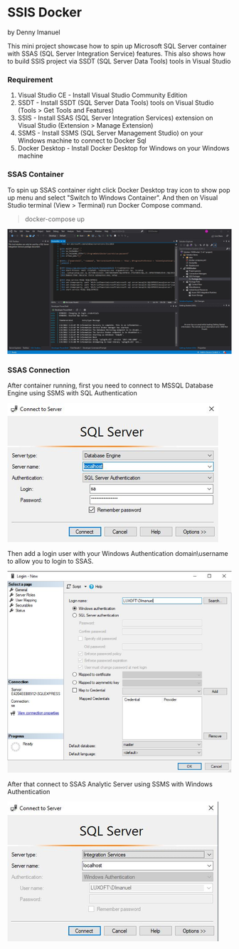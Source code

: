 # SSIS Docker
by Denny Imanuel

This mini project showcase how to spin up Microsoft SQL Server container with SSAS (SQL Server Integration Service) features. 
This also shows how to build SSIS project via SSDT (SQL Server Data Tools) tools in Visual Studio


### Requirement
1. Visual Studio CE - Install Visual Studio Community Edition
2. SSDT - Install SSDT (SQL Server Data Tools) tools on Visual Studio (Tools > Get Tools and Features)
3. SSIS - Install SSAS (SQL Server Integration Services) extension on Visual Studio (Extension > Manage Extension)
4. SSMS - Install SSMS (SQL Server Management Studio) on your Windows machine to connect to Docker Sql
5. Docker Desktop - Install Docker Desktop for Windows on your Windows machine

### SSAS Container

To spin up SSAS container right click Docker Desktop tray icon to show pop up menu and select "Switch to Windows Container". 
And then on Visual Studio terminal (View > Terminal) run Docker Compose command.

> docker-compose up

![](jpg/main.jpg)

### SSAS Connection

After container running, first you need to connect to MSSQL Database Engine using SSMS with SQL Authentication

![](jpg/mssql.jpg)

Then add a login user with your Windows Authentication domain\username to allow you to login to SSAS.

![](jpg/winauth.jpg)

After that connect to SSAS Analytic Server using SSMS with Windows Authentication

![](jpg/ssis.jpg)